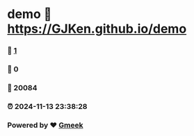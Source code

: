 # demo :link: https://GJKen.github.io/demo 
### :page_facing_up: [1](https://GJKen.github.io/demo/tag.html) 
### :speech_balloon: 0 
### :hibiscus: 20084 
### :alarm_clock: 2024-11-13 23:38:28 
### Powered by :heart: [Gmeek](https://github.com/Meekdai/Gmeek)
